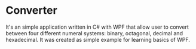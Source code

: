 # Converter
It's an simple application written in C# with WPF that allow user to convert between four different numeral systems: binary, octagonal, decimal and hexadecimal. It was created as simple example for learning basics of WPF.
